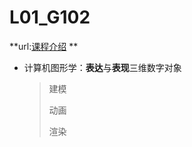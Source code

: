 # L01_G102

**url:[课程介绍](https://www.bilibili.com/video/BV1NA411E7Yr?from=search&seid=4363515694476400717&spm_id_from=333.337.0.0) **



- 计算机图形学：**表达**与**表现**三维数字对象

  > 建模
  >
  > 动画
  >
  > 渲染

  

  

  

  

